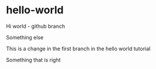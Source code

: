 # hello-world
Hi world - github branch


Something else 

This is a change in the first branch in the hello world tutorial

Something that is right
